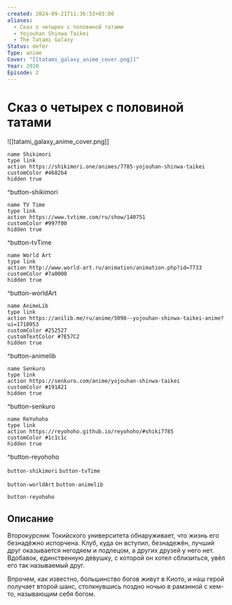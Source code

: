 ```yaml
---
created: 2024-09-21T11:36:53+03:00
aliases:
  - Сказ о четырех с половиной татами
  - Yojouhan Shinwa Taikei
  - The Tatami Galaxy
Status: defer
Type: anime
Cover: "[[tatami_galaxy_anime_cover.png]]"
Year: 2010
Episode: 2
---
```


# Сказ о четырех с половиной татами

![[tatami_galaxy_anime_cover.png]]

```button
name Shikimori
type link
action https://shikimori.one/animes/7785-yojouhan-shinwa-taikei
customColor #4682b4
hidden true
```
^button-shikimori

```button
name TV Time
type link
action https://www.tvtime.com/ru/show/140751
customColor #997f00
hidden true
```
^button-tvTime

```button
name World Art
type link
action http://www.world-art.ru/animation/animation.php?id=7733
customColor #7a0000
hidden true
```
^button-worldArt

```button
name AnimeLib
type link
action https://anilib.me/ru/anime/5098--yojouhan-shinwa-taikei-anime?ui=1710953
customColor #252527
customTextColor #7E57C2
hidden true
```
^button-animelib

```button
name Senkuro
type link
action https://senkuro.com/anime/yojouhan-shinwa-taikei
customColor #191A21
hidden true
```
^button-senkuro

```button
name ReYohoho
type link
action https://reyohoho.github.io/reyohoho/#shiki7785
customColor #1c1c1c
hidden true
```
^button-reyohoho



`button-shikimori` `button-tvTime`

`button-worldArt` `button-animelib`

`button-reyohoho`

## Описание

Второкурсник Токийского университета обнаруживает, что жизнь его безнадёжно испорчена. Клуб, куда он вступил, безнадежён, лучший друг оказывается негодяем и подлецом, а других друзей у него нет. Вдобавок, единственную девушку, с которой он хотел сблизиться, увёл его так называемый друг.

Впрочем, как известно, большинство богов живут в Киото, и наш герой получает второй шанс, столкнувшись поздно ночью в рамэнной с кем-то, называющим себя богом.
